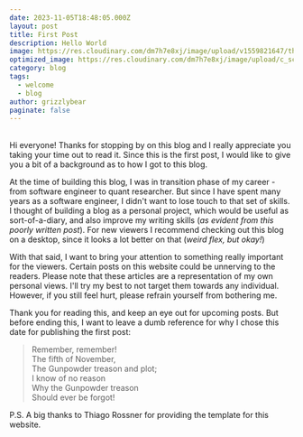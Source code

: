```yaml
---
date: 2023-11-05T18:48:05.000Z
layout: post
title: First Post
description: Hello World
image: https://res.cloudinary.com/dm7h7e8xj/image/upload/v1559821647/theme6_qeeojf.jpg
optimized_image: https://res.cloudinary.com/dm7h7e8xj/image/upload/c_scale,w_380/v1559821647/theme6_qeeojf.jpg
category: blog
tags:
  - welcome
  - blog
author: grizzlybear
paginate: false
---
```

\
Hi everyone! Thanks for stopping by on this blog and I really appreciate you taking your time out to read it. 
Since this is the first post, I would like to give you a bit of a background as to how I got to this blog.

At the time of building this blog, I was in transition phase of my career - from software engineer to quant researcher. 
But since I have spent many years as a software engineer, I didn't want to lose touch to that set of skills. 
I thought of building a blog as a personal project, which would be useful as sort-of-a-diary, and also improve my writing skills (*as evident from this poorly written post*).
For new viewers I recommend checking out this blog on a desktop, since it looks a lot better on that (*weird flex, but okay!*)

With that said, I want to bring your attention to something really important for the viewers. 
Certain posts on this website could be unnerving to the readers. 
Please note that these articles are a representation of my own personal views. 
I'll try my best to not target them towards any individual. 
However, if you still feel hurt, please refrain yourself from bothering me.

Thank you for reading this, and keep an eye out for upcoming posts. But before ending this, I want to leave a dumb reference for why I chose this date for publishing the first post: 

> Remember, remember!\
> The fifth of November,\
> The Gunpowder treason and plot;\
> I know of no reason\
> Why the Gunpowder treason\
> Should ever be forgot!

P.S. A big thanks to Thiago Rossner for providing the template for this website.